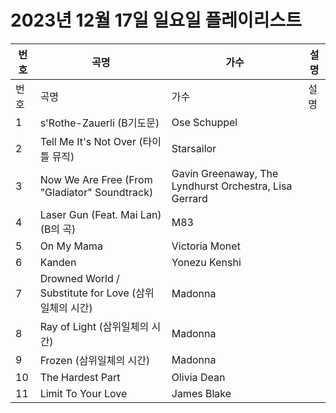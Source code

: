 # 2023년 12월 17일 일요일 플레이리스트

| 번호 | 곡명 | 가수 | 설명 |
|------|------|------|------|
| 번호 | 곡명 | 가수 | 설명 |
| 1 | s'Rothe-Zauerli (B기도문) | Ose Schuppel |  |
| 2 | Tell Me It's Not Over (타이틀 뮤직) | Starsailor |  |
| 3 | Now We Are Free (From "Gladiator" Soundtrack) | Gavin Greenaway, The Lyndhurst Orchestra, Lisa Gerrard |  |
| 4 | Laser Gun (Feat. Mai Lan) (B의 곡) | M83 |  |
| 5 | On My Mama | Victoria Monet |  |
| 6 | Kanden | Yonezu Kenshi |  |
| 7 | Drowned World / Substitute for Love (삼위일체의 시간) | Madonna |  |
| 8 | Ray of Light (삼위일체의 시간) | Madonna |  |
| 9 | Frozen (삼위일체의 시간) | Madonna |  |
| 10 | The Hardest Part | Olivia Dean |  |
| 11 | Limit To Your Love | James Blake |  |
